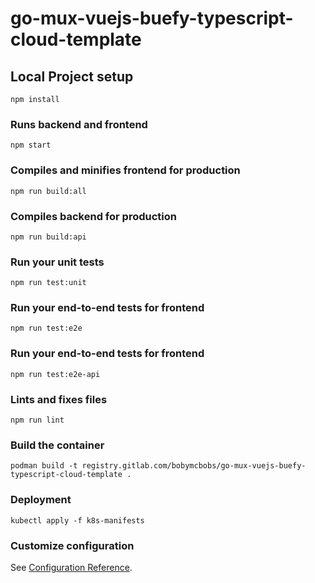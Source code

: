 # go-mux-vuejs-buefy-typescript-cloud-template

## Local Project setup
```
npm install
```

### Runs backend and frontend
```
npm start
```

### Compiles and minifies frontend for production
```
npm run build:all
```

### Compiles backend for production
```
npm run build:api
```

### Run your unit tests
```
npm run test:unit
```

### Run your end-to-end tests for frontend
```
npm run test:e2e
```

### Run your end-to-end tests for frontend
```
npm run test:e2e-api
```

### Lints and fixes files
```
npm run lint
```

### Build the container 

```
podman build -t registry.gitlab.com/bobymcbobs/go-mux-vuejs-buefy-typescript-cloud-template .
```

### Deployment

```
kubectl apply -f k8s-manifests
```

### Customize configuration
See [Configuration Reference](https://cli.vuejs.org/config/).
